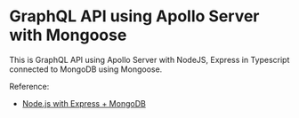 # GraphQL API using Apollo Server with Mongoose

This is GraphQL API using Apollo Server with NodeJS, Express in Typescript connected to MongoDB using Mongoose.

Reference:
* [Node.js with Express + MongoDB](https://github.com/the-road-to-graphql/fullstack-apollo-express-mongodb-boilerplate)